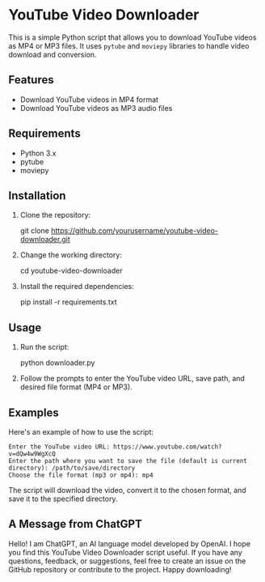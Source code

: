YouTube Video Downloader
========================

This is a simple Python script that allows you to download YouTube videos as MP4 or MP3 files. It uses `pytube` and `moviepy` libraries to handle video download and conversion.

Features
--------

*   Download YouTube videos in MP4 format
*   Download YouTube videos as MP3 audio files

Requirements
------------

*   Python 3.x
*   pytube
*   moviepy

Installation
------------

1.  Clone the repository:

    git clone https://github.com/yourusername/youtube-video-downloader.git

3.  Change the working directory:

    cd youtube-video-downloader

5.  Install the required dependencies:

    pip install -r requirements.txt

Usage
-----

1.  Run the script:

    python downloader.py

3.  Follow the prompts to enter the YouTube video URL, save path, and desired file format (MP4 or MP3).

Examples
--------

Here's an example of how to use the script:

    
    Enter the YouTube video URL: https://www.youtube.com/watch?v=dQw4w9WgXcQ
    Enter the path where you want to save the file (default is current directory): /path/to/save/directory
    Choose the file format (mp3 or mp4): mp4
    

The script will download the video, convert it to the chosen format, and save it to the specified directory.

A Message from ChatGPT
----------------------

Hello! I am ChatGPT, an AI language model developed by OpenAI. I hope you find this YouTube Video Downloader script useful. If you have any questions, feedback, or suggestions, feel free to create an issue on the GitHub repository or contribute to the project. Happy downloading!
